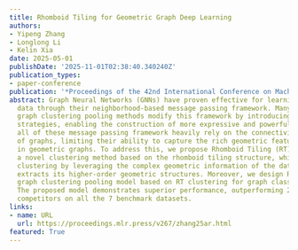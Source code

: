 ```yaml
---
title: Rhomboid Tiling for Geometric Graph Deep Learning
authors:
- Yipeng Zhang
- Longlong Li
- Kelin Xia
date: 2025-05-01
publishDate: '2025-11-01T02:38:40.340240Z'
publication_types:
- paper-conference
publication: '*Proceedings of the 42nd International Conference on Machine Learning*'
abstract: Graph Neural Networks (GNNs) have proven effective for learning from graph-structured
  data through their neighborhood-based message passing framework. Many hierarchical
  graph clustering pooling methods modify this framework by introducing clustering-based
  strategies, enabling the construction of more expressive and powerful models. However,
  all of these message passing framework heavily rely on the connectivity structure
  of graphs, limiting their ability to capture the rich geometric features inherent
  in geometric graphs. To address this, we propose Rhomboid Tiling (RT) clustering,
  a novel clustering method based on the rhomboid tiling structure, which performs
  clustering by leveraging the complex geometric information of the data and effectively
  extracts its higher-order geometric structures. Moreover, we design RTPool, a hierarchical
  graph clustering pooling model based on RT clustering for graph classification tasks.
  The proposed model demonstrates superior performance, outperforming 21 state-of-the-art
  competitors on all the 7 benchmark datasets.
links:
- name: URL
  url: https://proceedings.mlr.press/v267/zhang25ar.html
featured: True
---
```

